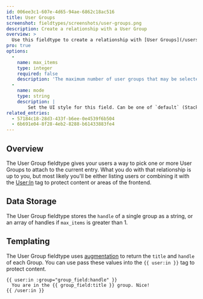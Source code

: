 ```yaml
---
id: 006ee3c1-607e-4d65-94ae-6862c18ac516
title: User Groups
screenshot: fieldtypes/screenshots/user-groups.png
description: Create a relationship with a User Group
overview: >
  Use this fieldtype to create a relationship with [User Groups](/users#user-groups).
pro: true
options:
  -
    name: max_items
    type: integer
    required: false
    description: 'The maximum number of user groups that may be selected.'
  -
    name: mode
    type: string
    description: |
        Set the UI style for this field. Can be one of `default` (Stack Selector), `select` (Select Dropdown) or `typeahead` (Typeahead Field).
related_entries:
  - 57184c18-28d3-433f-b6ee-0e4539f6b504
  - 6b691e04-8f28-4eb2-8288-b61433883fe4
---
```

## Overview

The User Group fieldtype gives your users a way to pick one or more User Groups to attach to the current entry. What you do with that relationship is up to you, but most likely you'll be either listing users or combining it with the [User:In](/tags/user-in) tag to protect content or areas of the frontend.

## Data Storage

The User Group fieldtype stores the `handle` of a single group as a string, or an array of handles if `max_items` is greater than 1.

## Templating

The User Group fieldtype uses [augmentation](/augmentation) to return the `title` and `handle` of each Group. You can use pass these values into the `{{ user:in }}` tag to protect content.

```
{{ user:in :group="group_field:handle" }}
  You are in the {{ group_field:title }} group. Nice!
{{ /user:in }}
```
